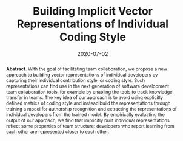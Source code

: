 ---
title: "Building Implicit Vector Representations of Individual Coding Style"
authors: '<i>Vladimir Kovalenko, Egor Bogomolov, Timofey Bryksin, and Alberto Bacchelli</i>'
collection: publications
permalink: /publication/2020-07-02-codestyle
date: 2020-07-02
venue: "proceedings of <b>CHASE'20</b>"
paperurl: 'https://doi.org/10.1145/3387940.3391494'
pdf: 'https://arxiv.org/abs/2002.03997'
data: 'https://zenodo.org/record/3647645'
counter_id: 'C18'
level: 'Workshop'
abstract: "<p><b>Abstract</b>. With the goal of facilitating team collaboration, we propose a new approach to building vector representations of individual developers by capturing their individual contribution style, or coding style. Such representations can find use in the next generation of software development team collaboration tools, for example by enabling the tools to track knowledge transfer in teams. The key idea of our approach is to avoid using explicitly defined metrics of coding style and instead build the representations through training a model for authorship recognition and extracting the representations of individual developers from the trained model. By empirically evaluating the output of our approach, we find that implicitly built individual representations reflect some properties of team structure: developers who report learning from each other are represented closer to each other.</p>"
---